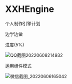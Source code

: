 # XXHEngine
个人制作引擎计划

边学边做

进度(5%)


![QQ截图20220608214932](https://user-images.githubusercontent.com/60800578/172637350-8c43c24c-11a4-4251-a6fd-20e1bed86e3e.png)


运用组件模式


![微信截图_20220606165042](https://user-images.githubusercontent.com/60800578/172128711-adfcd5b9-6e72-4471-ad75-77d565659e2e.png)
